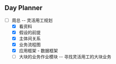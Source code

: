 ## Day Planner
- [ ] 周总 -- 灵活用工规划
	- [x] 看资料
	- [x] 假设的前提
	- [x] 主体间关系
	- [x] 业务流程图
	- [x] 应用框架 - 数据框架
	- [ ] 大块的业务作业模块 -- 寻找灵活用工的大块业务